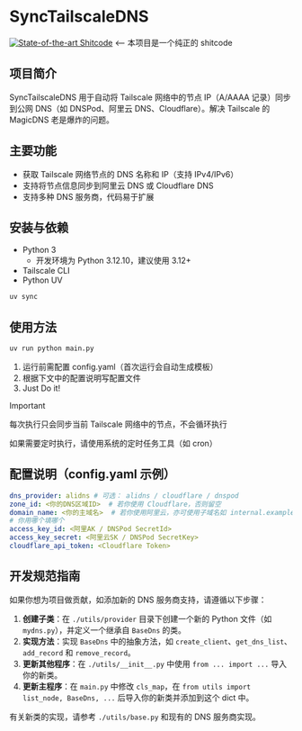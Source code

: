 # SyncTailscaleDNS
[![State-of-the-art Shitcode](http://img.shields.io/static/v1?label=State-of-the-art&message=Shitcode&color=7B5804)](https://github.com/trekhleb/state-of-the-art-shitcode) <-- 本项目是一个纯正的 shitcode

## 项目简介
SyncTailscaleDNS 用于自动将 Tailscale 网络中的节点 IP（A/AAAA 记录）同步到公网 DNS（如 DNSPod、阿里云 DNS、Cloudflare）。解决 Tailscale 的 MagicDNS 老是爆炸的问题。

## 主要功能
- 获取 Tailscale 网络节点的 DNS 名称和 IP（支持 IPv4/IPv6）
- 支持将节点信息同步到阿里云 DNS 或 Cloudflare DNS
- 支持多种 DNS 服务商，代码易于扩展

## 安装与依赖
- Python 3
  - 开发环境为 Python 3.12.10，建议使用 3.12+
- Tailscale CLI
- Python UV

```bash
uv sync
```

## 使用方法
```bash
uv run python main.py
```

1. 运行前需配置 config.yaml（首次运行会自动生成模板） 
2. 根据下文中的配置说明写配置文件
3. Just Do it!

> [!IMPORTANT]
> 每次执行只会同步当前 Tailscale 网络中的节点，不会循环执行
> 
> 如果需要定时执行，请使用系统的定时任务工具（如 cron）

## 配置说明（config.yaml 示例）
```yaml
dns_provider: alidns # 可选： alidns / cloudflare / dnspod
zone_id: <你的DNS区域ID>  # 若你使用 Cloudflare，否则留空
domain_name: <你的主域名>  # 若你使用阿里云，亦可使用子域名如 internal.example.com
# 你用哪个填哪个
access_key_id: <阿里AK / DNSPod SecretId> 
access_key_secret: <阿里云SK / DNSPod SecretKey>
cloudflare_api_token: <Cloudflare Token>
```

## 开发规范指南
如果你想为项目做贡献，如添加新的 DNS 服务商支持，请遵循以下步骤：

1. **创建子类**：在 `./utils/provider` 目录下创建一个新的 Python 文件（如 `mydns.py`），并定义一个继承自 `BaseDns` 的类。
2. **实现方法**：实现 `BaseDns` 中的抽象方法，如 `create_client`、`get_dns_list`、`add_record` 和 `remove_record`。
3. **更新其他程序**：在 `./utils/__init__.py` 中使用 `from ... import ...` 导入你的新类。
4. **更新主程序**：在 `main.py` 中修改 `cls_map`，在 `from utils import list_node, BaseDns, ...` 后导入你的新类并添加到这个 dict 中。

有关新类的实现，请参考 `./utils/base.py` 和现有的 DNS 服务商实现。